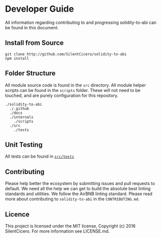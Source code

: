 # Developer Guide

All information regarding contributing to and progressing solidity-to-abi can be found in this document.

## Install from Source

```
git clone http://github.com/SilentCicero/solidity-to-abi
npm install
```

## Folder Structure

All module source code is found in the `src` directory. All module helper scripts can be found in the `scripts` folder. These will not need to be touched, and are purely configuration for this repository.

```
./solidity-to-abi
  ./.github
  ./docs
  ./internals
    ./scripts
  ./src
    ./tests
```

## Unit Testing

All tests can be found in [`src/tests`](../../../blob/master/src/tests)

## Contributing

Please help better the ecosystem by submitting issues and pull requests to default. We need all the help we can get to build the absolute best linting standards and utilities. We follow the AirBNB linting standard. Please read more about contributing to `solidity-to-abi` in the `CONTRIBUTING.md`.

## Licence

This project is licensed under the MIT license, Copyright (c) 2016 SilentCicero. For more information see LICENSE.md.
